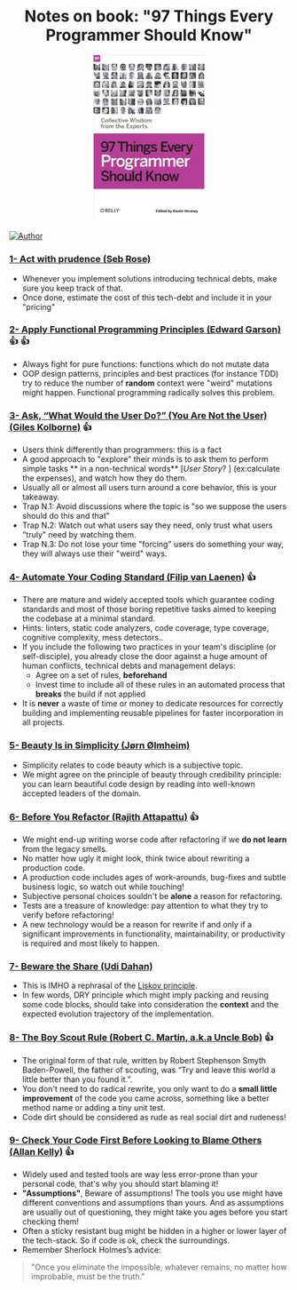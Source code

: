 <h1 align="center">
    Notes on book: "97 Things Every Programmer Should Know"<br>
</h1>

<div align="center">

<img src="https://github.com/medunes/97/blob/master/logo.jpg" width="200" href="https://www.amazon.com/Things-Every-Programmer-Should-Know/dp/0596809484/ref=sr_1_1?keywords=97+things+every+programmer+should+know">

</div>

[![Author](https://img.shields.io/badge/author-@medunes-blue.svg?style=flat-square)](https://twitter.com/medunes2)

### [1- Act with prudence (Seb Rose)](#1)
* Whenever you implement solutions introducing technical debts, make sure you keep track of that. 
* Once done, estimate the cost of this tech-debt and include it in your "pricing"

### [2- Apply Functional Programming Principles (Edward Garson)](#2) :+1: :+1:
* Always fight for pure functions: functions which do not mutate data
* OOP design patterns, principles and best practices (for instance TDD) try to reduce the number of **random** context
were "weird" mutations might happen. Functional programming radically solves this problem.

### [3- Ask, “What Would the User Do?” (You Are Not the User) (Giles Kolborne)](#3) :+1:

* Users think differently than programmers: this is a fact
* A good approach to "explore" their minds is to ask them to perform simple tasks ** in a non-technical words**
[*User Story*? ] (ex:calculate the expenses), and watch how they do them.
* Usually all or almost all users turn around a core behavior, this is your takeaway.
* Trap N.1: Avoid discussions where the topic is "so we suppose the users should do this and that"
* Trap N.2: Watch out what users say they need, only trust what users "truly" need by watching them.
* Trap N.3: Do not lose your time "forcing" users do something your way, they will always use their "weird" ways.


### [4- Automate Your Coding Standard (Filip van Laenen)](#4) :+1:

* There are mature and widely accepted tools which guarantee coding standards and most of those boring repetitive tasks
aimed to keeping the codebase at a minimal standard.
* Hints: linters, static code analyzers, code coverage, type coverage, cognitive complexity, mess detectors..
* If you include the following two practices in your team's discipline (or self-disciple), you already close the door
against a huge amount of human conflicts, technical debts and management delays:
    * Agree on a set of rules, **beforehand**
    * Invest time to include all of these rules in an automated process that **breaks** the build if not applied
* It is **never** a waste of time or money to dedicate resources for correctly building and implementing reusable
pipelines for faster incorporation in all projects.

### [5- Beauty Is in Simplicity (Jørn Ølmheim)](#5)
* Simplicity relates to code beauty which is a subjective topic.
* We might agree on the principle of beauty through credibility principle: you can learn beautiful code design by reading
into well-known accepted leaders of the domain.

### [6- Before You Refactor (Rajith Attapattu)](#6) :+1:
* We might end-up writing worse code after refactoring if we **do not learn** from the legacy smells.
* No matter how ugly it might look, think twice about rewriting a production code.
* A production code includes ages of work-arounds, bug-fixes and subtle business logic, so watch out while touching!
* Subjective personal choices souldn't be **alone** a reason for refactoring.
* Tests are a treasure of knowledge: pay attention to what they try to verify before refactoring!
* A new technology would be a reason for rewrite if and only if a significant improvements in
  functionality, maintainability, or productivity is required and most likely to happen.
### [7- Beware the Share (Udi Dahan)](#7)
* This is IMHO a rephrasal of the [Liskov principle](https://en.wikipedia.org/wiki/Liskov_substitution_principle).
* In few words, DRY principle which might imply packing and reusing some code blocks, should take into consideration the
**context** and the expected evolution trajectory of the implementation.

### [8- The Boy Scout Rule (Robert C. Martin, a.k.a Uncle Bob)](#8) :+1:
* The original form of that rule, written by Robert Stephenson Smyth Baden-Powell, the father of scouting, was “Try and
  leave this world a little better than you found it.”.
* You don't need to do radical rewrite, you only want to do a **small little improvement** of the code you came across,
something like a better method name or adding a tiny unit test.
* Code dirt should be considered as rude as real social dirt and rudeness!

### [9- Check Your Code First Before Looking to Blame Others (Allan Kelly)](#9) :+1:
* Widely used and tested tools are way less error-prone than your personal code, that's why you should start blaming it!
* **"Assumptions"**, Beware of assumptions! The tools you use might have different conventions and assumptions than 
yours. And as assumptions are usually out of questioning, they might take you ages before you start checking them!
* Often a sticky resistant bug might be hidden in a higher or lower layer of the tech-stack. So if code is ok, check the
surroundings.
* Remember Sherlock Holmes’s advice: 
>"Once you eliminate the impossible, whatever remains, no matter how improbable, must be the truth."